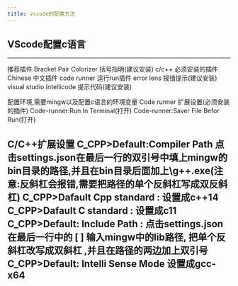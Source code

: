 ```yaml
---
title: vscode的配置方法
---
```

## VScode配置c语言
---
推荐插件
Bracket Pair Colorizer   括号指明(建议安装)
c/c++              必须安装的插件
Chinese            中文插件
code runner     运行run插件
error  lens        报错提示(建议安装)
visual  studio  Intellicode   提示代码(建议安装)

配置环境,需要mingw以及配置c语言的环境变量
Code  runner 扩展设置(必须安装的插件)
Code-runner:Run In Terminal(打开)
Code-runner:Saver File Befor Run(打开)

C/C++扩展设置
C_CPP>Default:Compiler Path
点击settings.json在最后一行的双引号中填上mingw的bin目录的路径,并且在bin目录后面加上\\g++.exe(注意:反斜杠会报错,需要把路径的单个反斜杠写成双反斜杠)
C_CPP>Dafault Cpp standard  :  设置成c++14
C_CPP>Dafault C standard :  设置成c11
C_CPP>Default:  Include  Path
:  点击settings.json在最后一行中的  [ ]  输入mingw中的lib路径,   把单个反斜杠改写成双斜杠 ,并且在路径的两边加上双引号
C_CPP>Default: Intelli Sense  Mode 设置成gcc-x64
---

